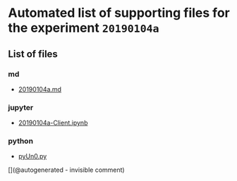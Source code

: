 # Automated list of supporting files for the __experiment `20190104a`__

## List of files

### md

* [20190104a.md](/us-draindump/exp/20190104a.md)


### jupyter

* [20190104a-Client.ipynb](/matty/20190104a/20190104a-Client.ipynb)


### python

* [pyUn0.py](/matty/20190104a/pyUn0.py)


[](@autogenerated - invisible comment)